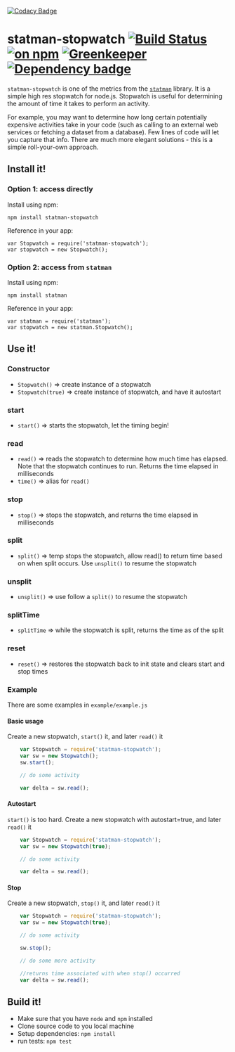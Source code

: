 [![Codacy Badge](https://api.codacy.com/project/badge/Grade/0a3043b7fa3c4f97b2c63f63f30df40e)](https://app.codacy.com/app/jasonray/statman-stopwatch?utm_source=github.com&utm_medium=referral&utm_content=jasonray/statman-stopwatch&utm_campaign=Badge_Grade_Dashboard)
# statman-stopwatch [![Build Status](https://travis-ci.org/jasonray/statman-stopwatch.svg?branch=master)](https://travis-ci.org/jasonray/statman-stopwatch) [![on npm](http://img.shields.io/npm/v/statman-stopwatch.svg?style=flat)](https://www.npmjs.org/package/statman-stopwatch) [![Greenkeeper](https://badges.greenkeeper.io/jasonray/statman-stopwatch.svg)](https://greenkeeper.io/) [![Dependency badge](https://david-dm.org/jasonray/statman-stopwatch.svg)](https://david-dm.org/jasonray/statman-stopwatch)

`statman-stopwatch` is one of the metrics from the [`statman`](https://github.com/jasonray/statman) library.  It is a simple high res stopwatch for node.js.  Stopwatch is useful for determining the amount of time it takes to perform an activity.

For example, you may want to determine how long certain potentially expensive activities take in your code (such as calling to an external web services or fetching a dataset from a database).  Few lines of code will let you capture that info.  There are much more elegant solutions - this is a simple roll-your-own approach.

## Install it!
### Option 1: access directly
Install using npm:
```
npm install statman-stopwatch
```

Reference in your app:
```
var Stopwatch = require('statman-stopwatch');
var stopwatch = new Stopwatch();
```

### Option 2: access from `statman`
Install using npm:
```
npm install statman
```

Reference in your app:
```
var statman = require('statman');
var stopwatch = new statman.Stopwatch();
```

## Use it!
### Constructor
-   `Stopwatch()` => create instance of a stopwatch
-   `Stopwatch(true)` => create instance of stopwatch, and have it autostart

### start
-   `start()` => starts the stopwatch, let the timing begin!

### read
-   `read()` => reads the stopwatch to determine how much time has elapsed.  Note that the stopwatch continues to run.  Returns the time elapsed in milliseconds
-   `time()` => alias for `read()`

### stop
-   `stop()` => stops the stopwatch, and returns the time elapsed in milliseconds

### split
-   `split()` => temp stops the stopwatch, allow read() to return time based on when split occurs.  Use `unsplit()` to resume the stopwatch

### unsplit
-   `unsplit()` => use follow a `split()` to resume the stopwatch

### splitTime
-   `splitTime` => while the stopwatch is split, returns the time as of the split

### reset
-   `reset()` => restores the stopwatch back to init state and clears start and stop times

### Example

There are some examples in `example/example.js`

#### Basic usage
Create a new stopwatch, `start()` it, and later `read()` it
``` javascript
    var Stopwatch = require('statman-stopwatch');
    var sw = new Stopwatch();
    sw.start();

    // do some activity

    var delta = sw.read();
 ```

#### Autostart
`start()` is too hard.  Create a new stopwatch with autostart=true, and later `read()` it
``` javascript
    var Stopwatch = require('statman-stopwatch');
    var sw = new Stopwatch(true);

    // do some activity

    var delta = sw.read();
 ```

#### Stop
Create a new stopwatch, `stop()` it, and later `read()` it
``` javascript
    var Stopwatch = require('statman-stopwatch');
    var sw = new Stopwatch(true);

    // do some activity

    sw.stop();

    // do some more activity

    //returns time associated with when stop() occurred
    var delta = sw.read();
 ```
 
## Build it!
-   Make sure that you have `node` and `npm` installed
-   Clone source code to you local machine
-   Setup dependencies: `npm install`
-   run tests: `npm test`
 
